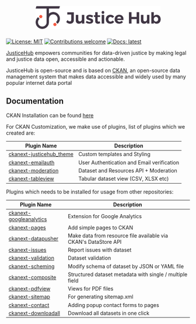 <h1 align="center">
	<img width="343" src="https://github.com/justicehub-in/justicehub/blob/main/jh_logo.png?raw=true" alt="JusticeHub Logo">
</h1>

[![License: MIT](https://img.shields.io/badge/License-MIT-brightgreen.svg)](https://opensource.org/licenses/MIT)
[![Contributions welcome](https://img.shields.io/badge/contributions-welcome-brightgreen.svg)](CONTRIBUTING.md)
[![Docs: latest](https://img.shields.io/badge/docs-latest-brightgreen.svg?style=flat)](https://docs.justicehub.in/)

[JusticeHub](https://justicehub.in) empowers communities for data-driven justice by making legal and justice data open, accessible and actionable.

JusticeHub is open-source and is based on [CKAN](https://github.com/ckan/ckan), an open-source data management system that makes data accessible and widely used by many popular internet data portal

## Documentation

CKAN Installation can be found [here](https://github.com/justicehub-in/justicehub/wiki/How-to-setup-CKAN-on-Dev-server)

For CKAN Customization, we make use of plugins, list of plugins which we created are:

|  Plugin Name  |  Description  |
| ------------- | ------------- |
| [ckanext-justicehub_theme](https://github.com/justicehub-in/ckanext-justicehub_theme/) | Custom templates and Styling |
| [ckanext-emailauth](https://github.com/justicehub-in/ckanext-emailauth)  | User Authentication and Email verification |
| [ckanext-moderation](https://github.com/justicehub-in/ckanext-moderation) | Dataset and Resources API + Moderation |
| [ckanext-tableview](https://github.com/justicehub-in/ckanext-tableview) | Tabular dataset view (CSV, XLSX etc) |

Plugins which needs to be installed for usage from other repositories:


| Plugin Name  | Description |
| ------------- | ------------- |
| [ckanext-googleanalytics](https://github.com/ckan/ckanext-googleanalytics)  | Extension for Google Analytics |
| [ckanext-pages](https://github.com/ckan/ckanext-pages) | Add simple pages to CKAN  |
| [ckanext-datapusher](https://github.com/ckan/datapusher) | Make data from resource file available via CKAN's DataStore API |
| [ckanext-issues](https://github.com/ckan/ckanext-issues) | Report issues with dataset |
| [ckanext-validation](https://github.com/frictionlessdata/ckanext-validation) | Dataset validation |
| [ckanext-scheming](https://github.com/ckan/ckanext-scheming) | Modify schema of dataset by JSON or YAML file |
| [ckanext-composite](https://github.com/EnviDat/ckanext-composite) | Structured dataset metadata with single / multiple field |
| [ckanext-pdfview](https://github.com/ckan/ckanext-pdfview) | Views for PDF files |
| [ckanext-sitemap](https://github.com/kata-csc/ckanext-sitemap) | For generating sitemap.xml |
| [ckanext-contact](https://github.com/NaturalHistoryMuseum/ckanext-contact) | Adding popup contact forms to pages |
| [ckanext-downloadall](https://github.com/davidread/ckanext-downloadall) | Download all datasets in one click |

